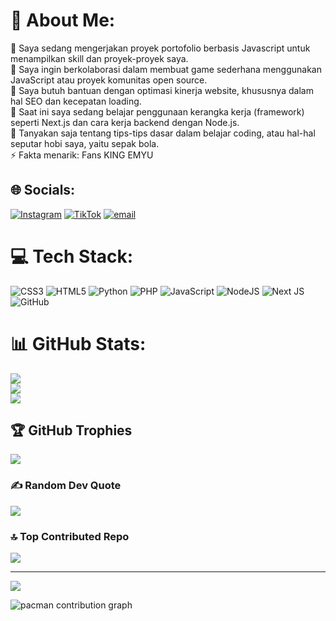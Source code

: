 # 💫 About Me:
🔭 Saya sedang mengerjakan proyek portofolio berbasis Javascript untuk menampilkan skill dan proyek-proyek saya.<br>👯 Saya ingin berkolaborasi dalam membuat game sederhana menggunakan JavaScript atau proyek komunitas open source.<br>🤝 Saya butuh bantuan dengan optimasi kinerja website, khususnya dalam hal SEO dan kecepatan loading.<br>🌱 Saat ini saya sedang belajar penggunaan kerangka kerja (framework) seperti Next.js dan cara kerja backend dengan Node.js.<br>💬 Tanyakan saja tentang tips-tips dasar dalam belajar coding, atau hal-hal seputar hobi saya, yaitu sepak bola.<br>⚡ Fakta menarik: Fans KING EMYU


## 🌐 Socials:
[![Instagram](https://img.shields.io/badge/Instagram-%23E4405F.svg?logo=Instagram&logoColor=white)](https://instagram.com/4hmdf4zn_) [![TikTok](https://img.shields.io/badge/TikTok-%23000000.svg?logo=TikTok&logoColor=white)](https://tiktok.com/@@cozen11) [![email](https://img.shields.io/badge/Email-D14836?logo=gmail&logoColor=white)](mailto:ahfauz1911@gmail.com) 

# 💻 Tech Stack:
![CSS3](https://img.shields.io/badge/css3-%231572B6.svg?style=for-the-badge&logo=css3&logoColor=white) ![HTML5](https://img.shields.io/badge/html5-%23E34F26.svg?style=for-the-badge&logo=html5&logoColor=white) ![Python](https://img.shields.io/badge/python-3670A0?style=for-the-badge&logo=python&logoColor=ffdd54) ![PHP](https://img.shields.io/badge/php-%23777BB4.svg?style=for-the-badge&logo=php&logoColor=white) ![JavaScript](https://img.shields.io/badge/javascript-%23323330.svg?style=for-the-badge&logo=javascript&logoColor=%23F7DF1E) ![NodeJS](https://img.shields.io/badge/node.js-6DA55F?style=for-the-badge&logo=node.js&logoColor=white) ![Next JS](https://img.shields.io/badge/Next-black?style=for-the-badge&logo=next.js&logoColor=white) ![GitHub](https://img.shields.io/badge/github-%23121011.svg?style=for-the-badge&logo=github&logoColor=white)
# 📊 GitHub Stats:
![](https://github-readme-stats.vercel.app/api?username=Zaneshaa&theme=dark&hide_border=false&include_all_commits=true&count_private=true)<br/>
![](https://nirzak-streak-stats.vercel.app/?user=Zaneshaa&theme=dark&hide_border=false)<br/>
![](https://github-readme-stats.vercel.app/api/top-langs/?username=Zaneshaa&theme=dark&hide_border=false&include_all_commits=true&count_private=true&layout=compact)

## 🏆 GitHub Trophies
![](https://github-profile-trophy.vercel.app/?username=Zaneshaa&theme=radical&no-frame=false&no-bg=true&margin-w=4)

### ✍️ Random Dev Quote
![](https://quotes-github-readme.vercel.app/api?type=horizontal&theme=radical)

### 🔝 Top Contributed Repo
![](https://github-contributor-stats.vercel.app/api?username=Zaneshaa&limit=5&theme=dark&combine_all_yearly_contributions=true)

---
[![](https://visitcount.itsvg.in/api?id=Zaneshaa&icon=4&color=11)](https://visitcount.itsvg.in)

<!-- Proudly created with GPRM ( https://gprm.itsvg.in ) -->

<picture>
  <source media="(prefers-color-scheme: dark)" srcset="https://raw.githubusercontent.com/maurodesouza/maurodesouza/output/pacman-contribution-graph-dark.svg">
  <source media="(prefers-color-scheme: light)" srcset="https://raw.githubusercontent.com/maurodesouza/maurodesouza/output/pacman-contribution-graph.svg">
  <img alt="pacman contribution graph" src="https://raw.githubusercontent.com/maurodesouza/maurodesouza/output/pacman-contribution-graph.svg">
</picture>
